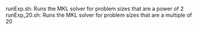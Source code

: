 runExp.sh: Runs the MKL solver for problem sizes that are a power of 2
runExp_20.sh: Runs the MKL solver for problem sizes that are a multiple of 20
